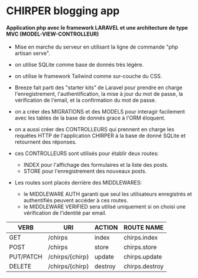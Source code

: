 # CHIRPER blogging app

#### Application php avec le framework LARAVEL et une architecture de type MVC (MODEL-VIEW-CONTROLLEUR)

-   Mise en marche du serveur en utilisant la ligne de commande "php artisan serve".

-   on utilise SQLite comme base de donnés très légère.

-   on utilise le framework Tailwind comme sur-couche du CSS.

-   Breeze fait parti des "starter kits" de Laravel pour prendre en charge l'enregistrement, l'authentification, la mise à jour du mot de passe, la vérification de l'email, et la confirmation du mot de passe.
-   on a créer des MIGRATIONS et des MODELS pour interagir facilement avec les tables de la base de donnés grace à l'ORM éloquent.
-   on a aussi créer des CONTROLLEURS qui prennent en charge les requêtes HTTP de l'application CHIRPER à la base de donné SQLite et retournent des réponses.
-   ces CONTROLLEURS sont utilisés pour établir deux routes:
    -   INDEX pour l'affichage des formulaires et la liste des posts.
    -   STORE pour l'enregistrement des nouveaux posts.
-   Les routes sont placés derrière des MIDDLEWARES:
    -   le MIDDLEWARE AUTH garanti que seul les utilisateurs enregistrés et authentifiés peuvent accéder à ces routes.
    -   le MIDDLEWARE VERIFIED sera utilisé uniquement si on choisi une vérification de l'identité par email.

| VERB      | URI             | ACTION  | ROUTE NAME     |
| --------- | --------------- | ------- | -------------- |
| GET       | /chirps         | index   | chirps.index   |
| POST      | /chirps         | store   | chirps.store   |
| PUT/PATCH | /chirps/{chirp} | update  | chirps.update  |
| DELETE    | /chirps/{chirp} | destroy | chirps.destroy |
